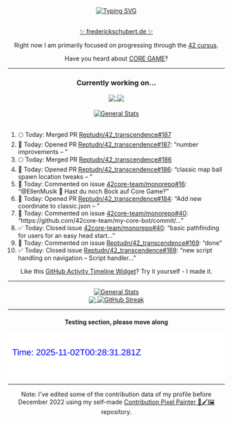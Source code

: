 <div align="center">
	<a href="https://git.io/typing-svg"><img src="https://readme-typing-svg.demolab.com?font=Fira+Code&size=30&pause=1000&color=70A5FD&background=1A1B27&center=true&vCenter=true&repeat=false&random=false&width=550&lines=%F0%9F%91%8B+Hello+World!+I'm+Freddy!+%F0%9F%96%96" alt="Typing SVG" /></a>
</div>
<br>
<div align="center">
	<p></p><a href="https://frederickschubert.de">✨ frederickschubert.de ✨</a></p>
	<p>Right now I am primarily focused on progressing through the <a href="https://github.com/FreddyMSchubert/42_cursus">42 cursus</a>.</p>
	<p>Have you heard about <a href="https://coregame.de/">CORE GAME</a>?</p>
</div>

<hr>

<div align="center">

### Currently working on...

<!-- [![current_repo](https://github-readme-stats.vercel.app/api/pin/?username=FreddyMSchubert&repo=Crafty_Concoctions&theme=tokyonight)](https://github.com/FreddyMSchubert/Crafty_Concoctions) -->

<div align="center">
	<a href="https://github.com/Reptudn/42_transcendence" target="_blank">
		<img align="center" src="https://github-readme-stats.vercel.app/api/pin/?username=Reptudn&repo=42_transcendence&theme=tokyonight" />
	</a>
	<a href="https://github.com/42core-team/monorepo" target="_blank">
		<img align="center" src="https://github-readme-stats.vercel.app/api/pin/?username=42core-team&repo=monorepo&theme=tokyonight" />
	</a>
</div>

<br>

<div align="center">
	<a href="https://github.com/FreddyMSchubert/42_cursus" target="_blank">
		<img align="center" src="https://github-readme-stats.vercel.app/api/pin/?username=FreddyMSchubert&repo=42_cursus&theme=tokyonight" alt="General Stats" />
	</a>
</div>

<br>

<div align="left">
<ol>
<!-- ACTIVITY:START -->
<li>🌕 Today: Merged PR <a href="https://github.com/Reptudn/42_transcendence/pull/187">Reptudn/42_transcendence#187</a></li>
<li>🚀 Today: Opened PR <a href="https://github.com/Reptudn/42_transcendence/pull/187">Reptudn/42_transcendence#187</a>: “number improvements – ”</li>
<li>🌕 Today: Merged PR <a href="https://github.com/Reptudn/42_transcendence/pull/186">Reptudn/42_transcendence#186</a></li>
<li>🚀 Today: Opened PR <a href="https://github.com/Reptudn/42_transcendence/pull/186">Reptudn/42_transcendence#186</a>: “classic map ball spawn location tweaks – ”</li>
<li>💬 Today: Commented on issue <a href="https://github.com/42core-team/monorepo/issues/16#issuecomment-3218225936">42core-team/monorepo#16</a>: “@EllenMusik 👀 Hast du noch Bock auf Core Game?”</li>
<li>🚀 Today: Opened PR <a href="https://github.com/Reptudn/42_transcendence/pull/184">Reptudn/42_transcendence#184</a>: “Add new coordinate to classic.json – ”</li>
<li>💬 Today: Commented on issue <a href="https://github.com/42core-team/monorepo/issues/40#issuecomment-3218181759">42core-team/monorepo#40</a>: “https://github.com/42core-team/my-core-bot/commit/…”</li>
<li>✅ Today: Closed issue <a href="https://github.com/42core-team/monorepo/issues/40">42core-team/monorepo#40</a>: “basic pathfinding for users for an easy head start…”</li>
<li>💬 Today: Commented on issue <a href="https://github.com/Reptudn/42_transcendence/issues/169#issuecomment-3218180464">Reptudn/42_transcendence#169</a>: “done”</li>
<li>✅ Today: Closed issue <a href="https://github.com/Reptudn/42_transcendence/issues/169">Reptudn/42_transcendence#169</a>: “new script handling on navigation – Script handler…”</li>
<!-- ACTIVITY:END -->
</ol>
</div>

Like this [GitHub Activity Timeline Widget](https://github.com/FreddyMSchubert/github-activity-timeline)? Try it yourself - I made it.

<hr>

<div align="center">
	<a href="https://github.com/anuraghazra/github-readme-stats" target="_blank">
		<img height=200 align="center" src="https://github-readme-stats.vercel.app/api?username=FreddyMSchubert&show_icons=true&theme=tokyonight&card_width=650" alt="General Stats" />
	</a>
</div>

<div align="center">
	<a href="https://github.com/anuraghazra/github-readme-stats" target="_blank">
		<img height=200 align="center" src="https://github-readme-stats.vercel.app/api/top-langs/?username=FreddyMSchubert&layout=donut&theme=tokyonight&card_width=320">
	</a>
	<a href="https://github.com/DenverCoder1/github-readme-streak-stats" target="_blank">
		<img height=200 align="center" src="https://streak-stats.demolab.com?user=FreddyMSchubert&theme=tokyonight&date_format=j%20M%5B%20Y%5D&card_width=320&card_height=200&hide_total_contributions=true" alt="GitHub Streak" />
	</a>
</div>

<hr>

#### Testing section, please move along

![GitHub Defenders SVG](https://github.com/FreddyMSchubert/FreddyMSchubert/blob/github_defenders_output/output.svg)

<hr>

Note: I've edited some of the contribution data of my profile before December 2022 using my self-made [Contribution Pixel Painter 🎨🖌️🖼️](https://github.com/FreddyMSchubert/contribution-pixel-painter) repository.
